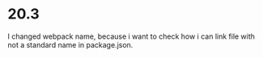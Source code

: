 # 20.3

I changed webpack name, because i want to check how i can link file with not a standard name in package.json.
